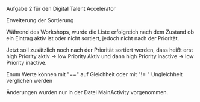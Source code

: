 Aufgabe 2 für den Digital Talent Accelerator

Erweiterung der Sortierung

Während des Workshops, wurde die Liste erfolgreich nach dem Zustand ob ein Eintrag aktiv ist oder nicht sortiert, jedoch nicht nach der Priorität.

Jetzt soll zusätzlich noch nach der Priorität sortiert werden, dass heißt erst high Priority aktiv -> low Priority Aktiv und dann high Priority inactive -> low Priority inactive.

Enum Werte können mit "=="  auf Gleichheit oder mit "!= " Ungleichheit verglichen werden

Änderungen wurden nur in der Datei MainActivity vorgenommen.